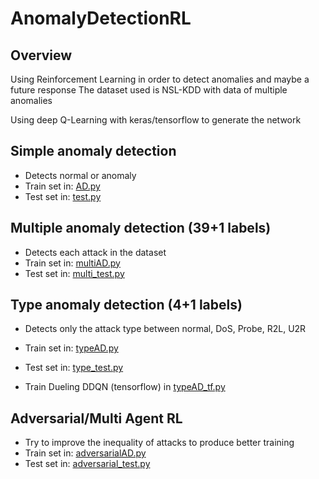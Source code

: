 # AnomalyDetectionRL


## Overview
Using Reinforcement Learning in order to detect anomalies and maybe a future response
The dataset used is NSL-KDD with data of multiple anomalies

Using deep Q-Learning with keras/tensorflow to generate the network
## Simple anomaly detection
- Detects normal or anomaly
- Train set in: [AD.py](https://github.com/gcamfer/Anomaly-ReactionRL/blob/master/AD.py)
- Test set in: [test.py](https://github.com/gcamfer/Anomaly-ReactionRL/blob/master/test.py)

## Multiple anomaly detection (39+1 labels)
- Detects each attack in the dataset
- Train set in: [multiAD.py](https://github.com/gcamfer/Anomaly-ReactionRL/blob/master/multiAD.py)
- Test set in: [multi_test.py](https://github.com/gcamfer/Anomaly-ReactionRL/blob/master/multi_test.py)

## Type anomaly detection (4+1 labels)
- Detects only the attack type between normal, DoS, Probe, R2L, U2R
- Train set in: [typeAD.py](https://github.com/gcamfer/Anomaly-ReactionRL/blob/master/typeAD.py)
- Test set in: [type_test.py](https://github.com/gcamfer/Anomaly-ReactionRL/blob/master/type_test.py)

- Train Dueling DDQN (tensorflow) in [typeAD_tf.py](https://github.com/gcamfer/Anomaly-ReactionRL/blob/master/typeAD_tf.py)

## Adversarial/Multi Agent RL
- Try to improve the inequality of attacks to produce better training
- Train set in: [adversarialAD.py](https://github.com/gcamfer/Anomaly-ReactionRL/blob/master/adversarialAD.py)
- Test set in: [adversarial_test.py](https://github.com/gcamfer/Anomaly-ReactionRL/blob/master/adversarial_test.py)
